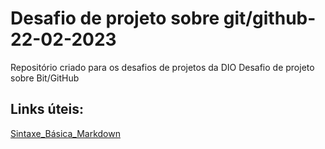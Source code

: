 # Desafio de projeto sobre git/github-22-02-2023
Repositório criado para os desafios de projetos da DIO
Desafio de projeto sobre Bit/GitHub

## Links úteis:
[Sintaxe_Básica_Markdown](https://www.markdownguide.org/)
